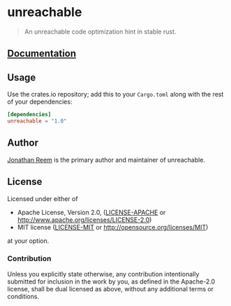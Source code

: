 # unreachable

> An unreachable code optimization hint in stable rust.

## [Documentation](https://docs.rs/unreachable/)

## Usage

Use the crates.io repository; add this to your `Cargo.toml` along
with the rest of your dependencies:

```toml
[dependencies]
unreachable = "1.0"
```

## Author

[Jonathan Reem](https://medium.com/@jreem) is the primary author and maintainer of unreachable.

## License

Licensed under either of

 * Apache License, Version 2.0, ([LICENSE-APACHE](LICENSE-APACHE) or http://www.apache.org/licenses/LICENSE-2.0)
 * MIT license ([LICENSE-MIT](LICENSE-MIT) or http://opensource.org/licenses/MIT)

at your option.

### Contribution

Unless you explicitly state otherwise, any contribution intentionally
submitted for inclusion in the work by you, as defined in the Apache-2.0
license, shall be dual licensed as above, without any additional terms or
conditions.
